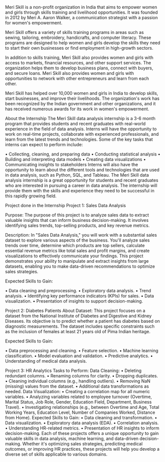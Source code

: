 Meri Skill is a non-profit organization in India that aims to empower women and girls through skills training and livelihood opportunities. It was founded in 2012 by Meri A. Aaron Walker, a communication strategist with a passion for women's empowerment.

Meri Skill offers a variety of skills training programs in areas such as sewing, tailoring, embroidery, handicrafts, and computer literacy. These programs are designed to help women and girls develop the skills they need to start their own businesses or find employment in high-growth sectors.

In addition to skills training, Meri Skill also provides women and girls with access to markets, financial resources, and other support services. The organization helps them to develop business plans, connect with buyers, and secure loans. Meri Skill also provides women and girls with opportunities to network with other entrepreneurs and learn from each other.

Meri Skill has helped over 10,000 women and girls in India to develop skills, start businesses, and improve their livelihoods. The organization's work has been recognized by the Indian government and other organizations, and it has received numerous awards for its work in women's empowerment.

About the Internship
The Meri Skill data analysis internship is a 3-6 month program that provides students and recent graduates with real-world experience in the field of data analysis. Interns will have the opportunity to work on real-time projects, collaborate with experienced professionals, and learn from the latest trends and technologies.
Some of the key tasks that interns can expect to perform include:

•	Collecting, cleaning, and preparing data
•	Conducting statistical analysis
•	Building and interpreting data models
•	Creating data visualizations
•	Communicating insights to stakeholders
Interns will also have the opportunity to learn about the different tools and technologies that are used in data analysis, such as Python, SQL, and Tableau.
The Meri Skill data analysis internship is a great opportunity for students and recent graduates who are interested in pursuing a career in data analysis. The internship will provide them with the skills and experience they need to be successful in this rapidly growing field.

Project done in the Internship
Project 1: Sales Data Analysis

Purpose: The purpose of this project is to analyze sales data to extract valuable insights that can inform business decision-making. It involves identifying sales trends, top-selling products, and key revenue metrics.

Description: In "Sales Data Analysis," you will work with a substantial sales dataset to explore various aspects of the business. You'll analyze sales trends over time, determine which products are top sellers, calculate essential revenue metrics like total sales and profit margins, and create visualizations to effectively communicate your findings. This project demonstrates your ability to manipulate and extract insights from large datasets, enabling you to make data-driven recommendations to optimize sales strategies.

Expected Skills to Gain:

•	Data cleaning and preprocessing.
•	Exploratory data analysis.
•	Trend analysis.
•	Identifying key performance indicators (KPIs) for sales.
•	Data visualization.
•	Presentation of insights to support decision-making.

Project 2: Diabetes Patients
About Dataset: This project focuses on a dataset from the National Institute of Diabetes and Digestive and Kidney Diseases. Its objective is to predict whether a patient has diabetes based on diagnostic measurements. The dataset includes specific constraints such as the inclusion of females at least 21 years old of Pima Indian heritage.

Expected Skills to Gain:

•	Data preprocessing and cleaning.
•	Feature selection.
•	Machine learning classification.
•	Model evaluation and validation.
•	Predictive analytics.
•	Understanding of medical data analysis.

Project 3: HR Analytics
Tasks to Perform:
Data Cleaning:
•	Deleting redundant columns.
•	Renaming columns for clarity.
•	Dropping duplicates.
•	Cleaning individual columns (e.g., handling outliers).
•	Removing NaN (missing) values from the dataset.
•	Additional data transformations as needed.
Data Visualization:
•	Creating a correlation map for all numeric variables.
•	Analyzing variables related to employee turnover (Overtime, Marital Status, Job Role, Gender, Education Field, Department, Business Travel).
•	Investigating relationships (e.g., between Overtime and Age, Total Working Years, Education Level, Number of Companies Worked, Distance from Home).
Expected Skills to Gain:
•	Data cleaning and transformation.
•	Data visualization.
•	Exploratory data analysis (EDA).
•	Correlation analysis.
•	Understanding HR-related metrics.
•	Presentation of HR insights to inform decision-making.
Each of these projects offers a unique opportunity to gain valuable skills in data analysis, machine learning, and data-driven decision-making. Whether it's optimizing sales strategies, predicting medical outcomes, or improving HR practices, these projects will help you develop a diverse set of skills applicable to various domains.
